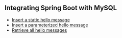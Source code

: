 ## Integrating Spring Boot with MySQL
* [Insert a static hello message](http://cs5200-spring2018-mangotra.us-east-2.elasticbeanstalk.com/api/hello/insert)
* [Insert a parameterized hello message](http://cs5200-spring2018-mangotra.us-east-2.elasticbeanstalk.com/api/hello/insert/Test)
* [Retrieve all hello messages](http://cs5200-spring2018-mangotra.us-east-2.elasticbeanstalk.com/api/hello/select/all)
